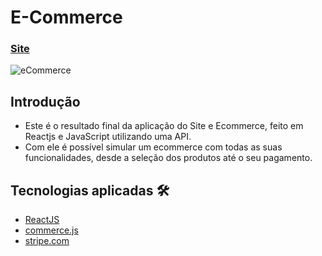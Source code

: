 # E-Commerce
### [Site](https://commerce-js.netlify.app/)

![eCommerce](https://i.ibb.co/mH9SNNq/Build-an-e-commerce-1.png)

## Introdução

- Este é o resultado final da aplicação do Site e Ecommerce, feito em Reactjs e JavaScript utilizando uma API.
- Com ele é possível simular um ecommerce com todas as suas funcionalidades, desde a seleção dos produtos até o seu pagamento.

## Tecnologias aplicadas 🛠️

- [ReactJS](https://pt-br.reactjs.org/)
- [commerce.js](https://commercejs.com/)
- [stripe.com](https://stripe.com/br)

## 

